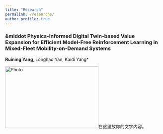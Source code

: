 ```yaml
---
title: "Research"
permalink: /researchs/
author_profile: true
---
```




### &middot Physics-Informed Digital Twin-based Value Expansion for Efficient Model-Free Reinforcement Learning in Mixed-Fleet Mobility-on-Demand Systems
**Ruining Yang**, Longhao Yan, Kaidi Yang*

<img src="https://520yrn.github.io//files/1.png" alt="Photo" style="width:300px;height:200px;"/>在这里放你的文字内容。
